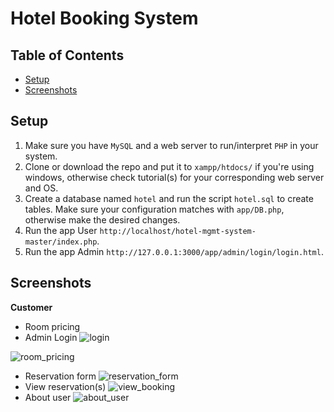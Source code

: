 # Hotel Booking System
## Table of Contents
- [Setup](#setup)
- [Screenshots](#screenshots)


## Setup
1. Make sure you have `MySQL` and a web server to run/interpret `PHP` in your system.
2. Clone or download the repo and put it to `xampp/htdocs/` if you're using windows, otherwise check tutorial(s) for your corresponding web server and OS. 
3. Create a database named `hotel` and run the script `hotel.sql` to create tables. Make sure your configuration matches with `app/DB.php`, otherwise make the desired changes.
4. Run the app User `http://localhost/hotel-mgmt-system-master/index.php`.
5. Run the app Admin `http://127.0.0.1:3000/app/admin/login/login.html`.
 

## Screenshots
**Customer**
- Room pricing
- Admin Login
![login](https://user-images.githubusercontent.com/5623994/51089111-f0131a00-1735-11e9-8758-847091e9b68e.PNG)

![room_pricing](https://user-images.githubusercontent.com/5623994/51089111-f0131a00-1735-11e9-8758-847091e9b68e.PNG)
- Reservation form
![reservation_form](https://user-images.githubusercontent.com/5623994/51089124-218be580-1736-11e9-9400-3cfd5454fe56.PNG)
- View reservation(s)
![view_booking](https://user-images.githubusercontent.com/5623994/51089133-38cad300-1736-11e9-857a-64f9956b9f17.PNG)
- About user
![about_user](https://user-images.githubusercontent.com/5623994/51089140-4f712a00-1736-11e9-850f-6bb67151711e.PNG)




